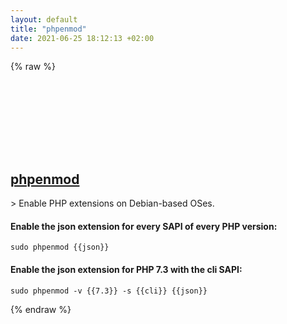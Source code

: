 ```yaml
---
layout: default
title: "phpenmod"
date: 2021-06-25 18:12:13 +02:00
---
```

{% raw %}
<h2 id="phpenmod">
  <a href="/en/linux/phpenmod.html">phpenmod</a> <a href="#phpenmod"><svg class="icon">
    <use href="/assets/images/unicode_sprite.svg#link" />
  </svg></a>
</h2>
> Enable PHP extensions on Debian-based OSes.

#### Enable the json extension for every SAPI of every PHP version:
```shell
sudo phpenmod {{json}}
```
#### Enable the json extension for PHP 7.3 with the cli SAPI:
```shell
sudo phpenmod -v {{7.3}} -s {{cli}} {{json}}
```
{% endraw %}